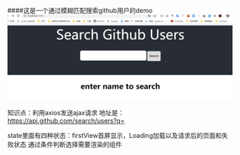 ####这是一个通过模糊匹配搜索github用户的demo
![展示](./1.gif)

知识点：利用axios发送ajax请求
地址是：https://api.github.com/search/users?q=

state里面有四种状态：firstView首屏显示，Loading加载以及请求后的页面和失败状态
通过条件判断选择需要渲染的组件